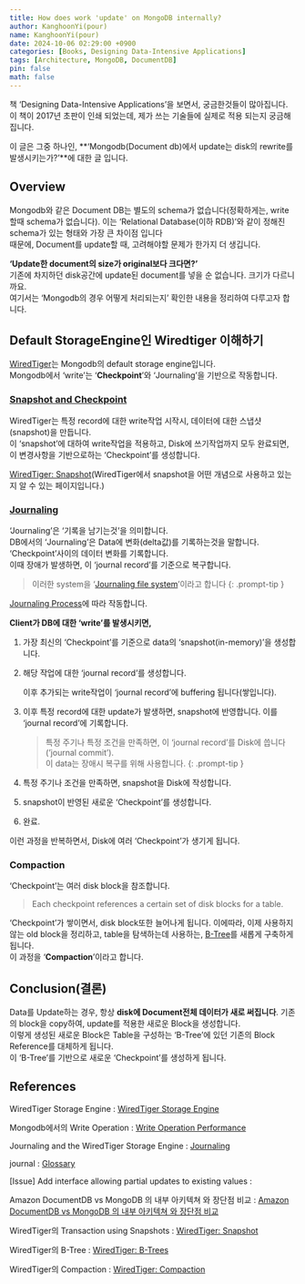 ```yaml
---
title: How does work 'update' on MongoDB internally?
author: KanghoonYi(pour)
name: KanghoonYi(pour)
date: 2024-10-06 02:29:00 +0900
categories: [Books, Designing Data-Intensive Applications]
tags: [Architecture, MongoDB, DocumentDB]
pin: false
math: false
---
```


책 ‘Designing Data-Intensive Applications’을 보면서, 궁금한것들이 많아집니다.  
이 책이 2017년 초판이 인쇄 되었는데, 제가 쓰는 기술들에 실제로 적용 되는지 궁금해집니다.  
  
이 글은 그중 하나인, **‘Mongodb(Document db)에서 update는 disk의 rewrite를 발생시키는가?’**에 대한 글 입니다.

## Overview

Mongodb와 같은 Document DB는 별도의 schema가 없습니다(정확하게는, write할때 schema가 없습니다). 이는 ‘Relational Database(이하 RDB)’와 같이 정해진 schema가 있는 형태와 가장 큰 차이점 입니다  
때문에, Document를 update할 때, 고려해야할 문제가 한가지 더 생깁니다.  

**‘Update한 document의 size가 original보다 크다면?’**  
기존에 차지하던 disk공간에 update된 document를 넣을 순 없습니다. 크기가 다르니까요.  
여기서는 ‘Mongodb의 경우 어떻게 처리되는지’ 확인한 내용을 정리하여 다루고자 합니다.

## Default StorageEngine인 Wiredtiger 이해하기

[WiredTiger](https://www.mongodb.com/ko-kr/docs/manual/core/wiredtiger/)는 Mongodb의 default storage engine입니다.  
Mongodb에서 ‘write’는 ‘**Checkpoint**’와 ‘Journaling’을 기반으로 작동합니다.

### [Snapshot and Checkpoint](https://www.mongodb.com/docs/manual/core/wiredtiger/#snapshots-and-checkpoints)

WiredTiger는 특정 record에 대한 write작업 시작시, 데이터에 대한 스냅샷(snapshot)을 만듭니다.  
이 ‘snapshot’에 대하여 write작업을 적용하고, Disk에 쓰기작업까지 모두 완료되면, 이 변경사항을 기반으로하는 ‘Checkpoint’를 생성합니다.

[WiredTiger: Snapshot](https://source.wiredtiger.com/develop/arch-snapshot.html#snapshot_transaction)(WiredTiger에서 snapshot을 어떤 개념으로 사용하고 있는지 알 수 있는 페이지입니다.)

### [Journaling](https://www.mongodb.com/docs/manual/core/journaling/)

‘Journaling’은 ‘기록을 남기는것’을 의미합니다.  
DB에서의 ‘Journaling’은 Data에 변화(delta값)를 기록하는것을 말합니다.  
‘Checkpoint’사이의 데이터 변화를 기록합니다.  
이때 장애가 발생하면, 이 ‘journal record’를 기준으로 복구합니다.

> 이러한 system을 ‘[Journaling file system](https://en.wikipedia.org/wiki/Journaling_file_system)’이라고 합니다
{: .prompt-tip }

[Journaling Process](https://www.mongodb.com/ko-kr/docs/manual/core/journaling/#journaling-process)에 따라 작동합니다.  
  
**Client가 DB에 대한 ‘write’를 발생시키면,**

1. 가장 최신의 ‘Checkpoint’를 기준으로 data의 ‘snapshot(in-memory)’을 생성합니다.
2. 해당 작업에 대한 ‘journal record’를 생성합니다.

   이후 추가되는 write작업이 ‘journal record’에 buffering 됩니다(쌓입니다).

3. 이후 특정 record에 대한 update가 발생하면, snapshot에 반영합니다.
   이를 ‘journal record’에 기록합니다.

   > 특정 주기나 특정 조건을 만족하면, 이 ‘journal record’를 Disk에 씁니다(’journal commit’).  
   > 이 data는 장애시 복구를 위해 사용합니다.
   {: .prompt-tip }

4. 특정 주기나 조건을 만족하면, snapshot을 Disk에 작성합니다.
5. snapshot이 반영된 새로운 ‘Checkpoint’를 생성합니다.
6. 완료.

이런 과정을 반복하면서, Disk에 여러 ‘Checkpoint’가 생기게 됩니다.

### Compaction

‘Checkpoint’는 여러 disk block을 참조합니다.  
> Each checkpoint references a certain set of disk blocks for a table.

‘Checkpoint’가 쌓이면서, disk block또한 늘어나게 됩니다. 이에따라, 이제 사용하지 않는 old block을 정리하고, table을 탐색하는데 사용하는, [B-Tree](https://source.wiredtiger.com/11.0.0/arch-btree.html)를 새롭게 구축하게 됩니다.  
이 과정을 ‘**Compaction**’이라고 합니다.

## Conclusion(결론)

Data를 Update하는 경우, 항상 **disk에 Document전체 데이터가 새로 써집니다**. 기존의 block을 copy하여, update를 적용한 새로운 Block을 생성합니다.  
이렇게 생성된 새로운 Block은 Table을 구성하는 ‘B-Tree’에 있던 기존의 Block Reference를 대체하게 됩니다.  
이 ‘B-Tree’를 기반으로 새로운 ‘Checkpoint’를 생성하게 됩니다.

## References

WiredTiger Storage Engine
: [WiredTiger Storage Engine](https://www.mongodb.com/docs/manual/core/wiredtiger/)

Mongodb에서의 Write Operation
: [Write Operation Performance](https://www.mongodb.com/docs/manual/core/write-performance/#journaling)

Journaling and the WiredTiger Storage Engine
: [Journaling](https://www.mongodb.com/docs/manual/core/journaling/#journaling-and-the-wiredtiger-storage-engine)

journal
: [Glossary](https://www.mongodb.com/docs/manual/reference/glossary/#std-term-journal)

[Issue] Add interface allowing partial updates to existing values
: [](https://jira.mongodb.org/browse/WT-2972)

Amazon DocumentDB vs MongoDB 의 내부 아키텍쳐 와 장단점 비교
: [Amazon DocumentDB vs MongoDB 의 내부 아키텍쳐 와 장단점 비교](https://www.slideshare.net/awskorea/t1s2pdf#11)

WiredTiger의 Transaction using Snapshots
: [WiredTiger: Snapshot](https://source.wiredtiger.com/develop/arch-snapshot.html#snapshot_transaction)

WiredTiger의 B-Tree
: [WiredTiger: B-Trees](https://source.wiredtiger.com/11.0.0/arch-btree.html)

WiredTiger의 Compaction
: [WiredTiger: Compaction](https://source.wiredtiger.com/11.0.0/arch-compact.html)
